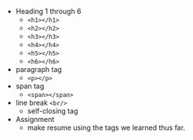 - Heading 1 through 6
  - `<h1></h1>`
  - `<h2></h2>`
  - `<h3></h3>`
  - `<h4></h4>`
  - `<h5></h5>`
  - `<h6></h6>`
- paragraph tag
  - `<p></p>`
- span tag
  - `<span></span>`
- line break `<br/>`
  - self-closing tag
- Assignment
  - make resume using the tags we learned thus far.

